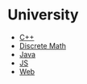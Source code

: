 # University

+ <a href="https://github.com/nothingelsematters/University/tree/master/C++">C++</a>
+ <a href="https://github.com/nothingelsematters/University/tree/master/Discrete\ Math">Discrete Math</a>
+ <a href="https://github.com/nothingelsematters/University/tree/master/Java">Java</a>
+ <a href="https://github.com/nothingelsematters/University/tree/master/JS">JS</a>
+ <a href="https://github.com/nothingelsematters/University/tree/master/web">Web</a>

